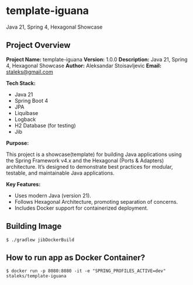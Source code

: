 # template-iguana
Java 21, Spring 4, Hexagonal Showcase

## Project Overview

**Project Name:** template-iguana
**Version:** 1.0.0
**Description:** Java 21, Spring 4, Hexagonal Showcase
**Author:** Aleksandar Stoisavljevic
**Email:** staleks@gmail.com

**Tech Stack:**
- Java 21
- Spring Boot 4
- JPA
- Liquibase
- Logback
- H2 Database (for testing)
- Jib

**Purpose:**

This project is a showcase(template) for building Java applications using the Spring Framework v4.x and the Hexagonal (Ports & Adapters) architecture. It’s designed to demonstrate best practices for modular, testable, and maintainable Java applications.

**Key Features:**

- Uses modern Java (version 21).
- Follows Hexagonal Architecture, promoting separation of concerns.
- Includes Docker support for containerized deployment.

## Building Image
```
$ ./gradlew jibDockerBuild
```

## How to run app as Docker Container?

```
$ docker run -p 8080:8080 -it -e "SPRING_PROFILES_ACTIVE=dev" staleks/template-iguana
```